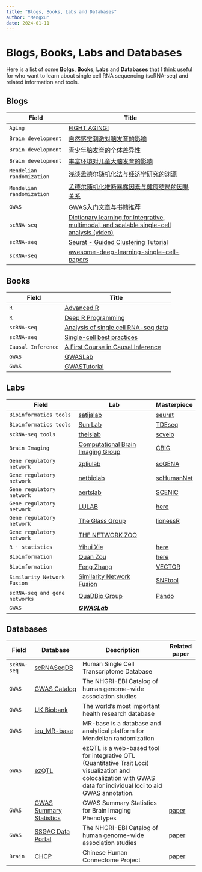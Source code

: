 ```yaml
---
title: "Blogs, Books, Labs and Databases"
author: "Mengxu"
date: 2024-01-11
---
```


<!--more-->
# Blogs, Books, Labs and Databases

Here is a list of some **Bolgs**, **Books**, **Labs** and **Databases** that I think useful for who want to learn about single cell RNA sequencing (scRNA-seq) and related information and tools.

## Blogs
| Field | Title |
| -- | -- |
| `Aging` | [FIGHT AGING!](https://www.fightaging.org/) |
| `Brain development` | [自然感觉刺激对脑发育的影响](https://www.cas.cn/kxcb/kpwz/201401/t20140129_4031024.shtml#:%7E:text=%E4%B8%B0%E5%AF%8C%E7%8E%AF%E5%A2%83%E3%80%81%E6%88%96%E8%80%85%E6%9B%B4,%E5%8A%A0%E5%82%AC%E4%BA%A7%E7%B4%A0%E7%9A%84%E8%A1%A8%E8%BE%BE%E3%80%82) |
| `Brain development` | [青少年脑发育的个体差异性](https://zhuanlan.zhihu.com/p/307358952) |
| `Brain development` | [丰富环境对儿童大脑发育的影响](https://zhuanlan.zhihu.com/p/532096885) |
| `Mendelian randomization` | [浅谈孟德尔随机化法与经济学研究的渊源](https://zhuanlan.zhihu.com/p/507997457/) |
| `Mendelian randomization` | [孟德尔随机化推断暴露因素与健康结局的因果关系](https://www.jianshu.com/p/8ac31267d3d8) |
| `GWAS` | [GWAS入门文章与书籍推荐](https://gwaslab.org/2021/03/30/gwas%e5%85%a5%e9%97%a8%e6%96%87%e7%ab%a0%e4%b8%8e%e4%b9%a6%e7%b1%8d%e6%8e%a8%e8%8d%90/) |
| `scRNA-seq` | [Dictionary learning for integrative, multimodal, and scalable single-cell analysis (video)](https://www.youtube.com/watch?v=AHl5V-9dMOI) |
| `scRNA-seq` | [Seurat - Guided Clustering Tutorial](https://satijalab.org/seurat/articles/pbmc3k_tutorial.html) |
| `scRNA-seq` | [awesome-deep-learning-single-cell-papers](https://github.com/OmicsML/awesome-deep-learning-single-cell-papers) |

## Books
| Field | Title |
| -- | -- |
| `R` | [Advanced R](https://adv-r.hadley.nz/index.html) |
| `R` | [Deep R Programming](https://deepr.gagolewski.com/) |
| `scRNA-seq` | [Analysis of single cell RNA-seq data](https://www.singlecellcourse.org/index.html) |
| `scRNA-seq` | [Single-cell best practices](www.sc-best-practices.org) |
| `Causal Inference` | [A First Course in Causal Inference](https://arxiv.org/abs/2305.18793) |
| `GWAS` | [GWASLab](https://gwaslab.org/2021/11/14/twosamplemr/) |
| `GWAS` | [GWASTutorial](https://cloufield.github.io/GWASTutorial/) |

## Labs
| Field | Lab | Masterpiece |
| -- | -- | -- |
| `Bioinformatics tools` | [satijalab](https://satijalab.org/) | [seurat](https://github.com/satijalab/seurat)  |
| `Bioinformatics tools` | [Sun Lab](https://sqsun.github.io/index.html) | [TDEseq](https://github.com/fanyue322/TDEseq)  |
| `scRNA-seq tools` | [theislab](https://github.com/theislab) | [scvelo](https://github.com/theislab/scvelo)  |
| `Brain Imaging` | [Computational Brain Imaging Group](https://sites.google.com/view/yeolab) | [CBIG](https://github.com/ThomasYeoLab/CBIG) |
| `Gene regulatory network` | [zpliulab](https://github.com/zpliulab) | [scGENA](https://github.com/zpliulab/scGENA) |
| `Gene regulatory network` | [netbiolab](https://github.com/zpliulab) | [scHumanNet](https://github.com/netbiolab/scHumanNet) |
| `Gene regulatory network` | [aertslab](https://github.com/zpliulab) | [SCENIC](https://github.com/aertslab/SCENIC) |
| `Gene regulatory network` | [LULAB](https://lusystemsbio.northeastern.edu/) | [here](https://lusystemsbio.northeastern.edu/publications/) |
| `Gene regulatory network` | [The Glass Group](https://sites.google.com/a/channing.harvard.edu/kimberlyglass/home) | [lionessR](https://github.com/kuijjerlab/lionessR) |
| `Gene regulatory network` | [THE NETWORK ZOO](https://netzoo.github.io/) | |
| `R · statistics` | [Yihui Xie](https://yihui.org/) | [here](https://yihui.org/en/vitae/) |
| `Bioinformation` | [Quan Zou](http://lab.malab.cn/~zq/) | [here](http://lab.malab.cn/~zq/) |
| `Bioinformation` | [Feng Zhang](https://fzhang.bioinfo-lab.com/) | [VECTOR](https://github.com/jumphone/Vector/) |
| `Similarity Network Fusion` | [Similarity Network Fusion](http://compbio.cs.toronto.edu/SNF/SNF/Software.html/) | [SNFtool](https://rdrr.io/cran/SNFtool/man/SNF.html/) |
| `scRNA-seq and gene networks` | [QuaDBio Group](https://bsse.ethz.ch/qdb/) | [Pando](https://github.com/quadbio/Pando/tree/main/) |
| `GWAS` | [***GWASLab***](https://gwaslab.org/) |  |  |

## Databases
| Field | Database | Description | Related paper |
| -- | -- | -- | -- |
| `scRNA-seq` | [scRNASeqDB](https://bioinfo.uth.edu/scrnaseqdb/) | Human Single Cell Transcriptome Database | |
| `GWAS` | [GWAS Catalog](https://www.ebi.ac.uk/gwas/home) | The NHGRI-EBI Catalog of human genome-wide association studies | |
| `GWAS` | [UK Biobank](https://www.ukbiobank.ac.uk/) | The world’s most important health research database | |
| `GWAS` | [ieu_MR-base](https://gwas.mrcieu.ac.uk/) | MR-base is a database and analytical platform for Mendelian randomization | |
| `GWAS` | [ezQTL](https://analysistools.cancer.gov/ezqtl/#/home) | ezQTL is a web-based tool for integrative QTL (Quantitative Trait Loci) visualization and colocalization with GWAS data for individual loci to aid GWAS annotation. | |
| `GWAS` | [GWAS Summary Statistics](https://github.com/BIG-S2/GWAS) | GWAS Summary Statistics for Brain Imaging Phenotypes | [paper](https://bmcbioinformatics.biomedcentral.com/articles/10.1186/s12859-022-04947-w) |
| `GWAS` | [SSGAC Data Portal](https://thessgac.com/) | The NHGRI-EBI Catalog of human genome-wide association studies | [paper](https://www.nature.com/articles/s41588-018-0147-3) |
| `Brain` | [CHCP](https://www.scidb.cn/en/detail?dataSetId=f512d085f3d3452a9b14689e9997ca94#p2) | Chinese Human Connectome Project | [paper](https://www.nature.com/articles/s41593-022-01215-1) |
